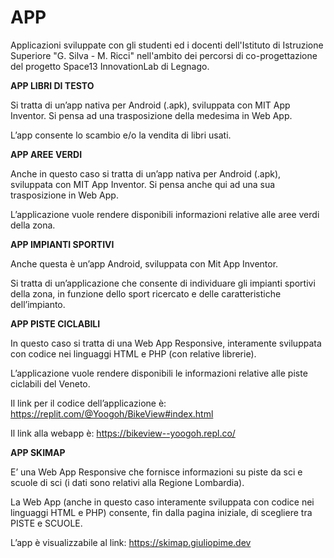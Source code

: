 # APP

Applicazioni sviluppate con gli studenti ed i docenti dell'Istituto di Istruzione Superiore "G. Silva - M. Ricci" nell'ambito dei percorsi di co-progettazione del progetto Space13 InnovationLab di Legnago.

**APP LIBRI DI TESTO**

Si tratta di un’app nativa per Android (.apk), sviluppata con MIT App Inventor. Si pensa ad una trasposizione della medesima in Web App.

L’app consente lo scambio e/o la vendita di libri usati.

**APP AREE VERDI**

Anche in questo caso si tratta di un’app nativa per Android (.apk), sviluppata con MIT App Inventor. Si pensa anche qui ad una sua trasposizione in Web App.

L’applicazione vuole rendere disponibili informazioni relative alle aree verdi della zona.

**APP IMPIANTI SPORTIVI**

Anche questa è un’app Android, sviluppata con Mit App Inventor.

Si tratta di un’applicazione che consente di individuare gli impianti sportivi della zona, in funzione dello sport ricercato e delle caratteristiche dell’impianto.

**APP PISTE CICLABILI**

In questo caso si tratta di una Web App Responsive, interamente sviluppata con codice nei linguaggi HTML e PHP (con relative librerie).

L’applicazione vuole rendere disponibili le informazioni relative alle piste ciclabili del Veneto.

Il link per il codice dell’applicazione è: <https://replit.com/@Yoogoh/BikeView#index.html>

Il link alla webapp è: <https://bikeview--yoogoh.repl.co/>

**APP SKIMAP**

E’ una Web App Responsive che fornisce informazioni su piste da sci e scuole di sci (i dati sono relativi alla Regione Lombardia).

La Web App (anche in questo caso interamente sviluppata con codice nei linguaggi HTML e PHP) consente, fin dalla pagina iniziale, di scegliere tra PISTE e SCUOLE.

L’app è visualizzabile al link: <https://skimap.giuliopime.dev>
